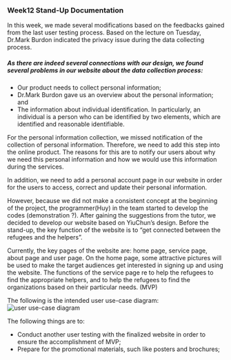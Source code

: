 ### Week12 Stand-Up Documentation 

In this week, we made several modifications based on the feedbacks gained from the last user testing process. Based on the lecture on Tuesday, Dr.Mark Burdon indicated the privacy issue during the data collecting process. 
##### As there are indeed several connections with our design, we found several problems in our website about the data collection process:
- Our product needs to collect personal information; 
- Dr.Mark Burdon gave us an overview about the personal information; and 
- The information about individual identification. In particularly, an individual is a person who can be identified by two elements, which are identified and reasonable identifiable.

For the personal information collection, we missed notification of the collection of personal information. Therefore, we need to add this step into the online product. The reasons for this are to notify our users about why we need this personal information and how we would use this information during the services. 

In addition, we need to add a personal account page in our website in order for the users to access, correct and update their personal information. 

However, because we did not make a consistent concept at the beginning of the project, the programmer(Huy) in the team started to develop the codes (demonstration ?). After gaining the suggestions from the tutor, we decided to develop our website based on YiuChun’s design. Before the stand-up, the key function of the website is to “get connected between the refugees and the helpers”.

Currently, the key pages of the website are: home page, service page, about page and user page. On the home page, some attractive pictures will be used to make the target audiences get interested in signing up and using the website. The functions of the service page re to help the refugees to find the appropriate helpers, and to help the refugees to find the organizations based on their particular needs. (MVP)

The following is the intended user use-case diagram:
![user use-case diagram](https://i.imgur.com/ljQAtkT.png)

The following things are to:
- Conduct another user testing with the finalized website in order to ensure the accomplishment of MVP;
- Prepare for the promotional materials, such like posters and brochures;


